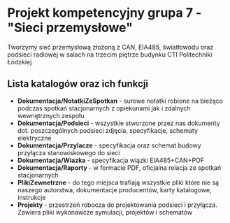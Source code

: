 # Projekt kompetencyjny grupa 7 - "Sieci przemysłowe"
Tworzymy sieć przemysłową złożoną z CAN, EIA485, światłowodu oraz podsieci radiowej
w salach na trzecim piętrze budynku CTI Politechniki Łódzkiej

## Lista katalogów oraz ich funkcji
* **Dokumentacja/NotatkiZeSpotkan** - surowe notatki robione na bieżąco podczas spotkań stacjonarnych
  z opiekunami jak i zdalnych wewnętrznych zespołu
* **Dokumentacja/Podsieci** - wszystkie stworzone przez nas dokumenty dot. poszczególnych podsieci
  zdjęcia, specyfikacje, schematy elektryczne
* **Dokumentacja/Przylacze** - specyfikacja oraz schemat budowy przyłącza stanowiskowego do sieci
* **Dokumentacja/Wiazka** - specyfikacja wiązki EIA485+CAN+POF
* **Dokumentacja/Raporty** - w formacie PDF, oficjalna relacja ze spotkań stacjonarnych
* **PlikiZewnetrzne** - do tego miejsca trafiają wszystkie pliki które nie są naszego autorstwa,
  dokumentacje producentów, karty katalogowe, instrukcje
* **Projekty** - przestrzeń robocza do projektowania podsieci i przyłącza. Zawiera pliki wykonawcze symulacji, projektów i schematów
